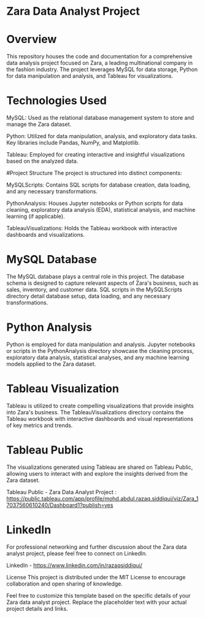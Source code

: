 # Zara Data Analyst Project

 # Overview
 
This repository houses the code and documentation for a comprehensive data analysis project focused on Zara, a leading multinational company in the fashion industry. The project leverages MySQL for data storage, Python for data manipulation and analysis, and Tableau for visualizations.

# Technologies Used
MySQL: Used as the relational database management system to store and manage the Zara dataset.

Python: Utilized for data manipulation, analysis, and exploratory data tasks. Key libraries include Pandas, NumPy, and Matplotlib.

Tableau: Employed for creating interactive and insightful visualizations based on the analyzed data.

#Project Structure
The project is structured into distinct components:

MySQLScripts: Contains SQL scripts for database creation, data loading, and any necessary transformations.

PythonAnalysis: Houses Jupyter notebooks or Python scripts for data cleaning, exploratory data analysis (EDA), statistical analysis, and machine learning (if applicable).

TableauVisualizations: Holds the Tableau workbook with interactive dashboards and visualizations.

# MySQL Database
The MySQL database plays a central role in this project. The database schema is designed to capture relevant aspects of Zara's business, such as sales, inventory, and customer data. SQL scripts in the MySQLScripts directory detail database setup, data loading, and any necessary transformations.

# Python Analysis
Python is employed for data manipulation and analysis. Jupyter notebooks or scripts in the PythonAnalysis directory showcase the cleaning process, exploratory data analysis, statistical analyses, and any machine learning models applied to the Zara dataset.

# Tableau Visualization
Tableau is utilized to create compelling visualizations that provide insights into Zara's business. The TableauVisualizations directory contains the Tableau workbook with interactive dashboards and visual representations of key metrics and trends.

# Tableau Public
The visualizations generated using Tableau are shared on Tableau Public, allowing users to interact with and explore the insights derived from the Zara dataset.

Tableau Public - Zara Data Analyst Project : https://public.tableau.com/app/profile/mohd.abdul.razaq.siddiqui/viz/Zara_17037560610240/Dashboard1?publish=yes

# LinkedIn
For professional networking and further discussion about the Zara data analyst project, please feel free to connect on LinkedIn.

LinkedIn - https://www.linkedin.com/in/razaqsiddiqui/

License
This project is distributed under the MIT License to encourage collaboration and open sharing of knowledge.

Feel free to customize this template based on the specific details of your Zara data analyst project. Replace the placeholder text with your actual project details and links.

